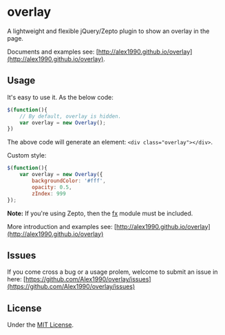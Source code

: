 overlay
=======

A lightweight and flexible jQuery/Zepto plugin to show an overlay in the page.

Documents and examples see: [http://alex1990.github.io/overlay](http://alex1990.github.io/overlay).

Usage
-----

It's easy to use it. As the below code: 

```js
$(function(){
    // By default, overlay is hidden.
    var overlay = new Overlay();
})
```

The above code will generate an element: `<div class="overlay"></div>`.

Custom style:

```js
$(function(){
    var overlay = new Overlay({
        backgroundColor: '#fff',
        opacity: 0.5,
        zIndex: 999
});
```
**Note:** If you're using Zepto, then the [fx](https://github.com/madrobby/zepto/blob/master/src/fx.js#files) module must be included.

More introduction and examples see: [http://alex1990.github.io/overlay](http://alex1990.github.io/overlay)

Issues
------

If you come cross a bug or a usage prolem, welcome to submit an issue in here:
[https://github.com/Alex1990/overlay/issues](https://github.com/Alex1990/overlay/issues)

License
-------

Under the [MIT License](https://github.com/Alex1990/overlay/blob/master/LICENSE).